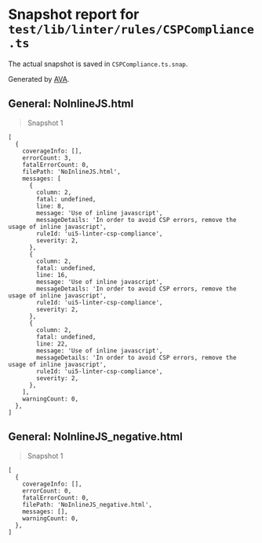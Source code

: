 # Snapshot report for `test/lib/linter/rules/CSPCompliance.ts`

The actual snapshot is saved in `CSPCompliance.ts.snap`.

Generated by [AVA](https://avajs.dev).

## General: NoInlineJS.html

> Snapshot 1

    [
      {
        coverageInfo: [],
        errorCount: 3,
        fatalErrorCount: 0,
        filePath: 'NoInlineJS.html',
        messages: [
          {
            column: 2,
            fatal: undefined,
            line: 8,
            message: 'Use of inline javascript',
            messageDetails: 'In order to avoid CSP errors, remove the usage of inline javascript',
            ruleId: 'ui5-linter-csp-compliance',
            severity: 2,
          },
          {
            column: 2,
            fatal: undefined,
            line: 16,
            message: 'Use of inline javascript',
            messageDetails: 'In order to avoid CSP errors, remove the usage of inline javascript',
            ruleId: 'ui5-linter-csp-compliance',
            severity: 2,
          },
          {
            column: 2,
            fatal: undefined,
            line: 22,
            message: 'Use of inline javascript',
            messageDetails: 'In order to avoid CSP errors, remove the usage of inline javascript',
            ruleId: 'ui5-linter-csp-compliance',
            severity: 2,
          },
        ],
        warningCount: 0,
      },
    ]

## General: NoInlineJS_negative.html

> Snapshot 1

    [
      {
        coverageInfo: [],
        errorCount: 0,
        fatalErrorCount: 0,
        filePath: 'NoInlineJS_negative.html',
        messages: [],
        warningCount: 0,
      },
    ]

